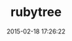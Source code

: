 ---
layout: post
title:  "rubytree"
repo:   "evolve75/RubyTree"
date:   2015-02-18 17:26:22
gemurl: http://rubytree.anupamsg.me
---